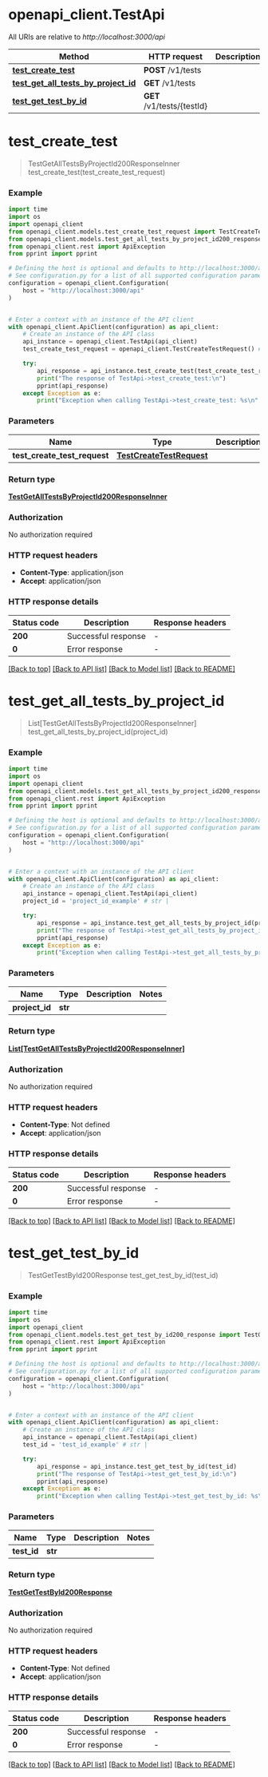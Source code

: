 # openapi_client.TestApi

All URIs are relative to *http://localhost:3000/api*

Method | HTTP request | Description
------------- | ------------- | -------------
[**test_create_test**](TestApi.md#test_create_test) | **POST** /v1/tests | 
[**test_get_all_tests_by_project_id**](TestApi.md#test_get_all_tests_by_project_id) | **GET** /v1/tests | 
[**test_get_test_by_id**](TestApi.md#test_get_test_by_id) | **GET** /v1/tests/{testId} | 


# **test_create_test**
> TestGetAllTestsByProjectId200ResponseInner test_create_test(test_create_test_request)



### Example


```python
import time
import os
import openapi_client
from openapi_client.models.test_create_test_request import TestCreateTestRequest
from openapi_client.models.test_get_all_tests_by_project_id200_response_inner import TestGetAllTestsByProjectId200ResponseInner
from openapi_client.rest import ApiException
from pprint import pprint

# Defining the host is optional and defaults to http://localhost:3000/api
# See configuration.py for a list of all supported configuration parameters.
configuration = openapi_client.Configuration(
    host = "http://localhost:3000/api"
)


# Enter a context with an instance of the API client
with openapi_client.ApiClient(configuration) as api_client:
    # Create an instance of the API class
    api_instance = openapi_client.TestApi(api_client)
    test_create_test_request = openapi_client.TestCreateTestRequest() # TestCreateTestRequest | 

    try:
        api_response = api_instance.test_create_test(test_create_test_request)
        print("The response of TestApi->test_create_test:\n")
        pprint(api_response)
    except Exception as e:
        print("Exception when calling TestApi->test_create_test: %s\n" % e)
```



### Parameters


Name | Type | Description  | Notes
------------- | ------------- | ------------- | -------------
 **test_create_test_request** | [**TestCreateTestRequest**](TestCreateTestRequest.md)|  | 

### Return type

[**TestGetAllTestsByProjectId200ResponseInner**](TestGetAllTestsByProjectId200ResponseInner.md)

### Authorization

No authorization required

### HTTP request headers

 - **Content-Type**: application/json
 - **Accept**: application/json

### HTTP response details

| Status code | Description | Response headers |
|-------------|-------------|------------------|
**200** | Successful response |  -  |
**0** | Error response |  -  |

[[Back to top]](#) [[Back to API list]](../README.md#documentation-for-api-endpoints) [[Back to Model list]](../README.md#documentation-for-models) [[Back to README]](../README.md)

# **test_get_all_tests_by_project_id**
> List[TestGetAllTestsByProjectId200ResponseInner] test_get_all_tests_by_project_id(project_id)



### Example


```python
import time
import os
import openapi_client
from openapi_client.models.test_get_all_tests_by_project_id200_response_inner import TestGetAllTestsByProjectId200ResponseInner
from openapi_client.rest import ApiException
from pprint import pprint

# Defining the host is optional and defaults to http://localhost:3000/api
# See configuration.py for a list of all supported configuration parameters.
configuration = openapi_client.Configuration(
    host = "http://localhost:3000/api"
)


# Enter a context with an instance of the API client
with openapi_client.ApiClient(configuration) as api_client:
    # Create an instance of the API class
    api_instance = openapi_client.TestApi(api_client)
    project_id = 'project_id_example' # str | 

    try:
        api_response = api_instance.test_get_all_tests_by_project_id(project_id)
        print("The response of TestApi->test_get_all_tests_by_project_id:\n")
        pprint(api_response)
    except Exception as e:
        print("Exception when calling TestApi->test_get_all_tests_by_project_id: %s\n" % e)
```



### Parameters


Name | Type | Description  | Notes
------------- | ------------- | ------------- | -------------
 **project_id** | **str**|  | 

### Return type

[**List[TestGetAllTestsByProjectId200ResponseInner]**](TestGetAllTestsByProjectId200ResponseInner.md)

### Authorization

No authorization required

### HTTP request headers

 - **Content-Type**: Not defined
 - **Accept**: application/json

### HTTP response details

| Status code | Description | Response headers |
|-------------|-------------|------------------|
**200** | Successful response |  -  |
**0** | Error response |  -  |

[[Back to top]](#) [[Back to API list]](../README.md#documentation-for-api-endpoints) [[Back to Model list]](../README.md#documentation-for-models) [[Back to README]](../README.md)

# **test_get_test_by_id**
> TestGetTestById200Response test_get_test_by_id(test_id)



### Example


```python
import time
import os
import openapi_client
from openapi_client.models.test_get_test_by_id200_response import TestGetTestById200Response
from openapi_client.rest import ApiException
from pprint import pprint

# Defining the host is optional and defaults to http://localhost:3000/api
# See configuration.py for a list of all supported configuration parameters.
configuration = openapi_client.Configuration(
    host = "http://localhost:3000/api"
)


# Enter a context with an instance of the API client
with openapi_client.ApiClient(configuration) as api_client:
    # Create an instance of the API class
    api_instance = openapi_client.TestApi(api_client)
    test_id = 'test_id_example' # str | 

    try:
        api_response = api_instance.test_get_test_by_id(test_id)
        print("The response of TestApi->test_get_test_by_id:\n")
        pprint(api_response)
    except Exception as e:
        print("Exception when calling TestApi->test_get_test_by_id: %s\n" % e)
```



### Parameters


Name | Type | Description  | Notes
------------- | ------------- | ------------- | -------------
 **test_id** | **str**|  | 

### Return type

[**TestGetTestById200Response**](TestGetTestById200Response.md)

### Authorization

No authorization required

### HTTP request headers

 - **Content-Type**: Not defined
 - **Accept**: application/json

### HTTP response details

| Status code | Description | Response headers |
|-------------|-------------|------------------|
**200** | Successful response |  -  |
**0** | Error response |  -  |

[[Back to top]](#) [[Back to API list]](../README.md#documentation-for-api-endpoints) [[Back to Model list]](../README.md#documentation-for-models) [[Back to README]](../README.md)

